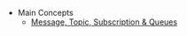 - Main Concepts
    - [Message, Topic, Subscription & Queues](https://github.com/flipkart-incubator/varadhi/wiki/Concepts/Main.md)

